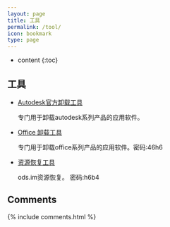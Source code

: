 ```yaml
---
layout: page
title: 工具
permalink: /tool/
icon: bookmark
type: page
---
```


* content
{:toc}

## 工具

* [Autodesk官方卸载工具](https://ods.lanzoui.com/iRgpUv0uomh)

    专门用于卸载autodesk系列产品的应用软件。

* [Office 卸载工具](https://ods.lanzoui.com/iiojKv0uq6d)

    专门用于卸载office系列产品的应用软件。密码:46h6

* [资源恢复工具](https://ods.lanzoui.com/ibCM3v0uoni)

    ods.im资源恢复。 密码:h6b4



## Comments

{% include comments.html %}

